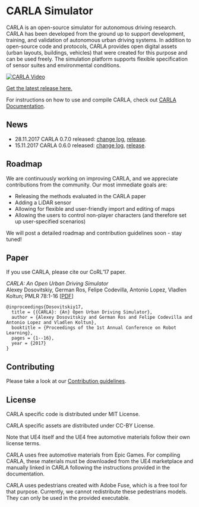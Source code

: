 CARLA Simulator
===============

CARLA is an open-source simulator for autonomous driving research. CARLA has
been developed from the ground up to support development, training, and
validation of autonomous urban driving systems. In addition to open-source code
and protocols, CARLA provides open digital assets (urban layouts, buildings,
vehicles) that were created for this purpose and can be used freely. The
simulation platform supports flexible specification of sensor suites and
environmental conditions.

[![CARLA Video](Docs/img/video_thumbnail.png)](https://youtu.be/Hp8Dz-Zek2E)

[Get the latest release here.](https://github.com/carla-simulator/carla/releases/latest)

For instructions on how to use and compile CARLA, check out
[CARLA Documentation](http://carla.readthedocs.io).

News
----

- 28.11.2017 CARLA 0.7.0 released: [change log](https://github.com/carla-simulator/carla/blob/master/CHANGELOG.md#carla-070), [release](https://github.com/carla-simulator/carla/releases/tag/0.7.0).
- 15.11.2017 CARLA 0.6.0 released: [change log](https://github.com/carla-simulator/carla/blob/master/CHANGELOG.md#carla-060), [release](https://github.com/carla-simulator/carla/releases/tag/0.6.0).

Roadmap
-------

We are continuously working on improving CARLA, and we appreciate contributions
from the community. Our most immediate goals are:

- Releasing the methods evaluated in the CARLA paper
- Adding a LiDAR sensor
- Allowing for flexible and user-friendly import and editing of maps
- Allowing the users to control non-player characters (and therefore set up user-specified scenarios)

We will post a detailed roadmap and contribution guidelines soon - stay tuned!

Paper
-----

If you use CARLA, please cite our CoRL’17 paper.

_CARLA: An Open Urban Driving Simulator_<br>Alexey Dosovitskiy, German Ros,
Felipe Codevilla, Antonio Lopez, Vladlen Koltun; PMLR 78:1-16
[[PDF](http://proceedings.mlr.press/v78/dosovitskiy17a/dosovitskiy17a.pdf)]


```
@inproceedings{Dosovitskiy17,
  title = {{CARLA}: {An} Open Urban Driving Simulator},
  author = {Alexey Dosovitskiy and German Ros and Felipe Codevilla and Antonio Lopez and Vladlen Koltun},
  booktitle = {Proceedings of the 1st Annual Conference on Robot Learning},
  pages = {1--16},
  year = {2017}
}
```

Contributing
------------

Please take a look at our [Contribution guidelines][contriblink].

[contriblink]: http://carla.readthedocs.io/en/latest/CONTRIBUTING

License
-------

CARLA specific code is distributed under MIT License.

CARLA specific assets are distributed under CC-BY License.

Note that UE4 itself and the UE4 free automotive materials follow their own
license terms.

CARLA uses free automotive materials from Epic Games. For compiling CARLA, these
materials must be downloaded from the UE4 marketplace and manually linked in
CARLA following the instructions provided in the documentation.

CARLA uses pedestrians created with Adobe Fuse, which is a free tool for that
purpose. Currently, we cannot redistribute these pedestrians models. They can
only be used in the provided executable.
